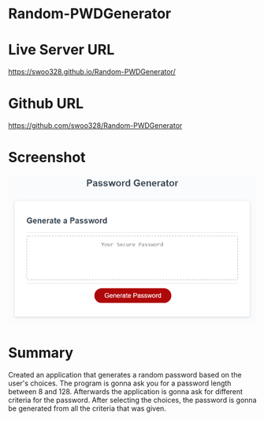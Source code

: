 # Random-PWDGenerator

# Live Server URL 
https://swoo328.github.io/Random-PWDGenerator/

# Github URL 
https://github.com/swoo328/Random-PWDGenerator

# Screenshot
![](assets/03-javascript-homework-demo.png)
# Summary
Created an application that generates a random password based on the user's choices.
The program is gonna ask you for a password length between 8 and 128. Afterwards the 
application is gonna ask for different criteria for the password. After selecting the 
choices, the password is gonna be generated from all the criteria that was given.
